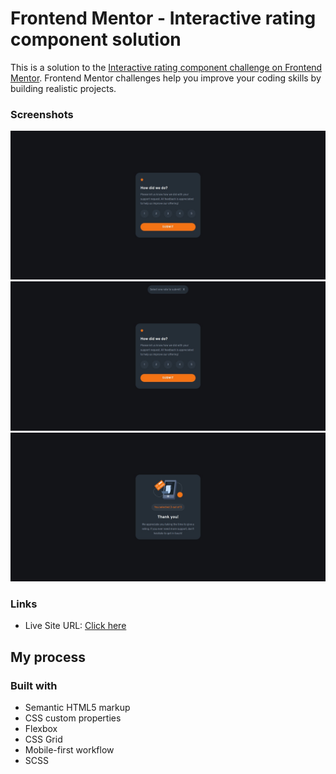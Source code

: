 # Frontend Mentor - Interactive rating component solution

This is a solution to the [Interactive rating component challenge on Frontend Mentor](https://www.frontendmentor.io/challenges/interactive-rating-component-koxpeBUmI). Frontend Mentor challenges help you improve your coding skills by building realistic projects. 

### Screenshots

![Main Screen](./screenshot/screenshot_mainScreen.png)
![Empty Submit](./screenshot/screenshot_emptySubmit.png)
![Submited](./screenshot/screenshot_submited.png)

### Links

- Live Site URL: [Click here](https://rating-component-xi.vercel.app/)

## My process

### Built with

- Semantic HTML5 markup
- CSS custom properties
- Flexbox
- CSS Grid
- Mobile-first workflow
- SCSS


